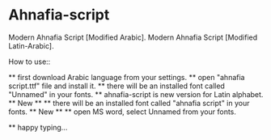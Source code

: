 # Ahnafia-script
Modern Ahnafia Script [Modified Arabic].
Modern Ahnafia Script [Modified Latin-Arabic].

How to use::

** first download Arabic language from your settings.
** open "ahnafia script.ttf" file and install it.
** there will be an installed font called "Unnamed" in your fonts.
** ahnafia-script is new version for Latin alphabet. ** New **
** there will be an installed font called "ahnafia script" in your fonts. ** New **
** open MS word, select Unnamed from your fonts.

** happy typing...
